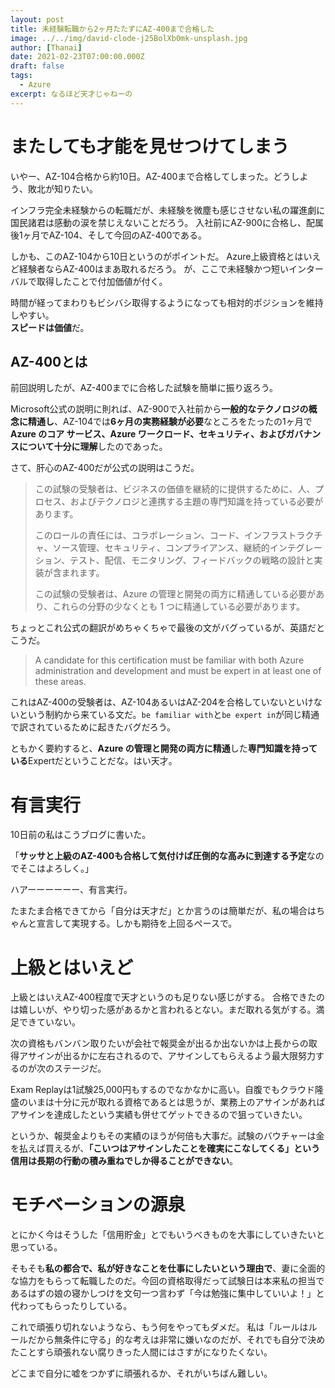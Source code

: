 ```yaml
---
layout: post
title: 未経験転職から2ヶ月たたずにAZ-400まで合格した
image: ../../img/david-clode-j25BolXb0mk-unsplash.jpg
author: [Thanai]
date: 2021-02-23T07:00:00.000Z
draft: false
tags:
  - Azure
excerpt: なるほど天才じゃねーの
---
```


<!-- prettier-ignore-start -->

# またしても才能を見せつけてしまう

いやー、AZ-104合格から約10日。AZ-400まで合格してしまった。どうしよう、敗北が知りたい。

インフラ完全未経験からの転職だが、未経験を微塵も感じさせない私の躍進劇に国民諸君は感動の涙を禁じえないことだろう。
入社前にAZ-900に合格し、配属後1ヶ月でAZ-104、そして今回のAZ-400である。

しかも、このAZ-104から10日というのがポイントだ。
Azure上級資格とはいえど経験者ならAZ-400はまあ取れるだろう。
が、ここで未経験かつ短いインターバルで取得したことで付加価値が付く。

時間が経ってまわりもビシバシ取得するようになっても相対的ポジションを維持しやすい。  
**スピードは価値**だ。

## AZ-400とは

前回説明したが、AZ-400までに合格した試験を簡単に振り返ろう。

Microsoft公式の説明に則れば、AZ-900で入社前から**一般的なテクノロジの概念に精通し**、AZ-104では**6ヶ月の実務経験が必要**なところをたったの1ヶ月で**Azure のコア サービス、Azure ワークロード、セキュリティ、およびガバナンスについて十分に理解**したのであった。

さて、肝心のAZ-400だが公式の説明はこうだ。

> この試験の受験者は、ビジネスの価値を継続的に提供するために、人、プロセス、およびテクノロジと連携する主題の専門知識を持っている必要があります。
>
> このロールの責任には、コラボレーション、コード、インフラストラクチャ、ソース管理、セキュリティ、コンプライアンス、継続的インテグレーション、テスト、配信、モニタリング、フィードバックの戦略の設計と実装が含まれます。
>
> この試験の受験者は、Azure の管理と開発の両方に精通している必要があり、これらの分野の少なくとも 1 つに精通している必要があります。

ちょっとこれ公式の翻訳がめちゃくちゃで最後の文がバグっているが、英語だとこうだ。

> A candidate for this certification must be familiar with both Azure administration and development and must be expert in at least one of these areas.

これはAZ-400の受験者は、AZ-104あるいはAZ-204を合格していないといけないという制約から来ている文だ。`be familiar with`と`be expert in`が同じ精通で訳されているために起きたバグだろう。

ともかく要約すると、**Azure の管理と開発の両方に精通**した**専門知識を持っている**Expertだということだな。はい天才。

# 有言実行

10日前の私はこうブログに書いた。

「**サッサと上級のAZ-400も合格して気付けば圧倒的な高みに到達する予定**なのでそこはよろしく。」

ハアーーーーーー、有言実行。

たまたま合格できてから「自分は天才だ」とか言うのは簡単だが、私の場合はちゃんと宣言して実現する。しかも期待を上回るペースで。

# 上級とはいえど

上級とはいえAZ-400程度で天才というのも足りない感じがする。
合格できたのは嬉しいが、やり切った感があるかと言われるとない。まだ取れる気がする。満足できていない。

次の資格もバンバン取りたいが会社で報奨金が出るか出ないかは上長からの取得アサインが出るかに左右されるので、アサインしてもらえるよう最大限努力するのが次のステージだ。

Exam Replayは1試験25,000円もするのでなかなかに高い。自腹でもクラウド隆盛のいまは十分に元が取れる資格であるとは思うが、業務上のアサインがあればアサインを達成したという実績も併せてゲットできるので狙っていきたい。

というか、報奨金よりもその実績のほうが何倍も大事だ。試験のバウチャーは金を払えば買えるが、**「こいつはアサインしたことを確実にこなしてくる」という信用は長期の行動の積み重ねでしか得ることができない**。

# モチベーションの源泉

とにかく今はそうした「信用貯金」とでもいうべきものを大事にしていきたいと思っている。

そもそも**私の都合で、私が好きなことを仕事にしたいという理由で**、妻に全面的な協力をもらって転職したのだ。今回の資格取得だって試験日は本来私の担当であるはずの娘の寝かしつけを文句一つ言わず「今は勉強に集中していいよ！」と代わってもらったりしている。

これで頑張り切れないようなら、もう何をやってもダメだ。
私は「ルールはルールだから無条件に守る」的な考えは非常に嫌いなのだが、それでも自分で決めたことすら頑張れない腐りきった人間にはさすがになりたくない。

どこまで自分に嘘をつかずに頑張れるか、それがいちばん難しい。

<!-- prettier-ignore-end -->
